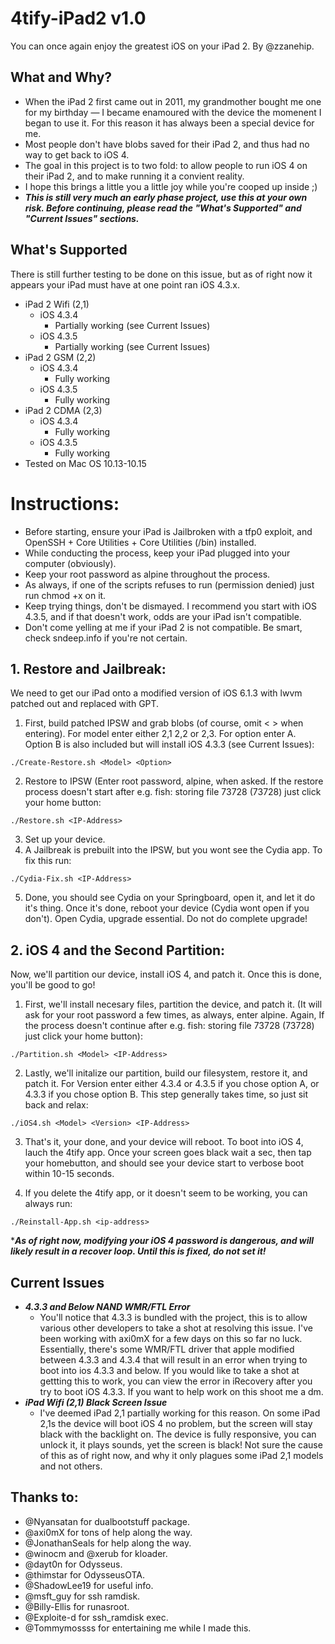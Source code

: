 # 4tify-iPad2 v1.0
You can once again enjoy the greatest iOS on your iPad 2. By @zzanehip.

## What and Why?

* When the iPad 2 first came out in 2011, my grandmother bought me one for my birthday — I became enamoured with the device the momenent I began to use it. For this reason it has always been a special device for me. 
* Most people don't have blobs saved for their iPad 2, and thus had no way to get back to iOS 4.
* The goal in this project is to two fold: to allow people to run iOS 4 on their iPad 2, and to make running it a convient reality.
* I hope this brings a little you a little joy while you're cooped up inside ;)   
* ***This is still very much an early phase project, use this at your own risk. Before continuing, please read the "What's Supported" and "Current Issues" sections.***

## What's Supported
There is still further testing to be done on this issue, but as of right now it appears your iPad must have at one point ran iOS 4.3.x. 

* iPad 2 Wifi (2,1)
	* iOS 4.3.4
		* Partially working (see Current Issues)
	* iOS 4.3.5
		* Partially working (see Current Issues)
* iPad 2 GSM (2,2)
 	* iOS 4.3.4
		* Fully working
	* iOS 4.3.5
		* Fully working
* iPad 2 CDMA (2,3)
 	* iOS 4.3.4
		* Fully working
	* iOS 4.3.5
		* Fully working 
* Tested on Mac OS 10.13-10.15


#  Instructions:

- Before starting, ensure your iPad is Jailbroken with a tfp0 exploit, and OpenSSH + Core Utilities + Core Utilities (/bin) installed.
- While conducting the process, keep your iPad plugged into your computer (obviously).
- Keep your root password as alpine throughout the process. 
- As always, if one of the scripts refuses to run (permission denied) just run chmod +x on it.
- Keep trying things, don't be dismayed. I recommend you start with iOS 4.3.5, and if that doesn't work, odds are your iPad isn't compatible.
- Don't come yelling at me if your iPad 2 is not compatible. Be smart, check sndeep.info if you're not certain. 

##  1. Restore and Jailbreak:
We need to get our iPad onto a modified version of iOS 6.1.3 with lwvm patched out and replaced with GPT.

1. First, build patched IPSW and grab blobs (of course, omit < > when entering). For model enter either 2,1 2,2 or 2,3. For option enter A. Option B is also included but will install iOS 4.3.3 (see Current Issues):

`./Create-Restore.sh <Model> <Option> `

2. Restore to IPSW (Enter root password, alpine, when asked. If the restore process doesn't start after e.g. fish: storing file 73728 (73728) just click your home button:		

`./Restore.sh <IP-Address>`

3. Set up your device.
4. A Jailbreak is prebuilt into the IPSW, but you wont see the Cydia app. To fix this run:

`./Cydia-Fix.sh <IP-Address>`	

5. Done, you should see Cydia on your Springboard, open it, and let it do it's thing. Once it's done, reboot your device (Cydia wont open if you don't). Open Cydia, upgrade essential. Do not do complete upgrade!

##  2. iOS 4 and the Second Partition:
Now, we'll partition our device, install iOS 4, and patch it. Once this is done, you'll be good to go!

1. First, we'll install necesary files, partition the device, and patch it. (It will ask for your root password a few times, as always, enter alpine. Again, If the  process doesn't continue after e.g. fish: storing file 73728 (73728) just click your home button):

`./Partition.sh <Model> <IP-Address>`

2. Lastly, we'll initalize our partition, build our filesystem, restore it, and patch it. For Version enter either 4.3.4 or 4.3.5 if you chose option A, or 4.3.3 if you chose option B. This step generally takes time, so just sit back and relax:	

`./iOS4.sh <Model> <Version> <IP-Address>`

3. That's it, your done, and your device will reboot. To boot into iOS 4, lauch the 4tify app. Once your screen goes black wait a sec, then tap your homebutton, and should see your device start to verbose boot within 10-15 seconds.

4. If you delete the 4tify app, or it doesn't seem to be working, you can always run:

`./Reinstall-App.sh <ip-address>`

****As of right now, modifying your iOS 4 password is dangerous, and will likely result in a recover loop. Until this is fixed, do not set it!***

## Current Issues
* ***4.3.3 and Below NAND WMR/FTL Error*** 
	* You'll notice that 4.3.3 is bundled with the project, this is to allow various other developers to take a shot at resolving this issue. I've been working with axi0mX for a few days on this so far no luck. Essentially, there's some WMR/FTL driver that apple modified between 4.3.3 and 4.3.4 that will result in an error when trying to boot into ios 4.3.3 and below. If you would like to take a shot at gettting this to work, you can view the error in iRecovery after you try to boot iOS 4.3.3. If you want to help work on this shoot me a dm. 
* ***iPad Wifi (2,1) Black Screen Issue***
	* I've deemed iPad 2,1 partially working for this reason. On some iPad 2,1s the device will boot iOS 4 no problem, but the screen will stay black with the backlight on. The device is fully responsive, you can unlock it, it plays sounds, yet the screen is black! Not sure the cause of this as of right now, and why it only plagues some iPad 2,1 models and not others.    
 


## Thanks to:
* @Nyansatan for dualbootstuff package.
* @axi0mX for tons of help along the way.
* @JonathanSeals for help along the way.
* @winocm and @xerub for kloader.
* @dayt0n for Odysseus.
* @thimstar for OdysseusOTA.
* @ShadowLee19 for useful info. 
* @msft_guy for ssh ramdisk.
* @Billy-Ellis for runasroot.
* @Exploite-d for ssh_ramdisk exec.
* @Tommymossss for entertaining me while I made this.
 
